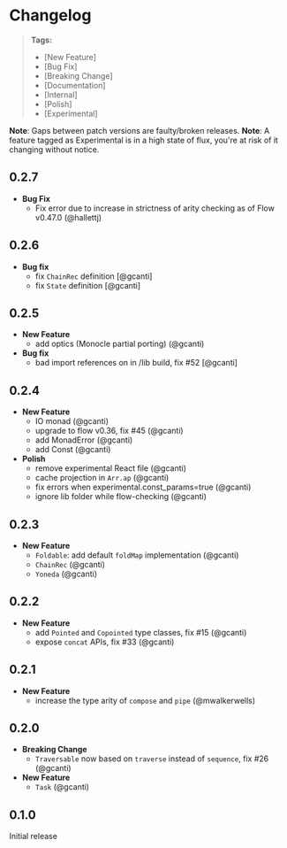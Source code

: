 # Changelog

> **Tags:**
> - [New Feature]
> - [Bug Fix]
> - [Breaking Change]
> - [Documentation]
> - [Internal]
> - [Polish]
> - [Experimental]

**Note**: Gaps between patch versions are faulty/broken releases.
**Note**: A feature tagged as Experimental is in a high state of flux, you're at risk of it changing without notice.

## 0.2.7

- **Bug Fix**
  - Fix error due to increase in strictness of arity checking as of Flow v0.47.0 (@hallettj)

## 0.2.6

- **Bug fix**
  - fix `ChainRec` definition [@gcanti]
  - fix `State` definition [@gcanti]

## 0.2.5

- **New Feature**
  - add optics (Monocle partial porting) (@gcanti)
- **Bug fix**
  - bad import references on in /lib build, fix #52 [@gcanti]

## 0.2.4

- **New Feature**
  - IO monad (@gcanti)
  - upgrade to flow v0.36, fix #45 (@gcanti)
  - add MonadError (@gcanti)
  - add Const (@gcanti)
- **Polish**
  - remove experimental React file (@gcanti)
  - cache projection in `Arr.ap` (@gcanti)
  - fix errors when experimental.const_params=true (@gcanti)
  - ignore lib folder while flow-checking (@gcanti)

## 0.2.3

- **New Feature**
  - `Foldable`: add default `foldMap` implementation (@gcanti)
  - `ChainRec` (@gcanti)
  - `Yoneda` (@gcanti)

## 0.2.2

- **New Feature**
  - add `Pointed` and `Copointed` type classes, fix #15 (@gcanti)
  - expose `concat` APIs, fix #33 (@gcanti)

## 0.2.1

- **New Feature**
  - increase the type arity of `compose` and `pipe` (@mwalkerwells)

## 0.2.0

- **Breaking Change**
  - `Traversable` now based on `traverse` instead of `sequence`, fix #26 (@gcanti)
- **New Feature**
  - `Task` (@gcanti)

## 0.1.0

Initial release
